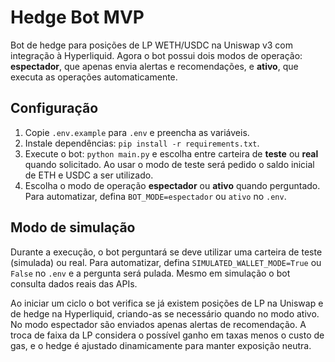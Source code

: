 # Hedge Bot MVP

Bot de hedge para posições de LP WETH/USDC na Uniswap v3 com integração à Hyperliquid.
Agora o bot possui dois modos de operação: **espectador**, que apenas envia alertas e recomendações, e **ativo**, que executa as operações automaticamente.

## Configuração

1. Copie `.env.example` para `.env` e preencha as variáveis.
2. Instale dependências: `pip install -r requirements.txt`.
3. Execute o bot: `python main.py` e escolha entre carteira de **teste** ou **real** quando solicitado.
   Ao usar o modo de teste será pedido o saldo inicial de ETH e USDC a ser utilizado.
4. Escolha o modo de operação **espectador** ou **ativo** quando perguntado.
   Para automatizar, defina `BOT_MODE=espectador` ou `ativo` no `.env`.

## Modo de simulação

Durante a execução, o bot perguntará se deve utilizar uma carteira de teste (simulada) ou real.
Para automatizar, defina `SIMULATED_WALLET_MODE=True` ou `False` no `.env` e a pergunta será pulada.
Mesmo em simulação o bot consulta dados reais das APIs.

Ao iniciar um ciclo o bot verifica se já existem posições de LP na Uniswap e de hedge na Hyperliquid,
criando-as se necessário quando no modo ativo. No modo espectador são enviados apenas alertas de recomendação.
A troca de faixa da LP considera o possível ganho em taxas menos o custo de gas,
e o hedge é ajustado dinamicamente para manter exposição neutra.

